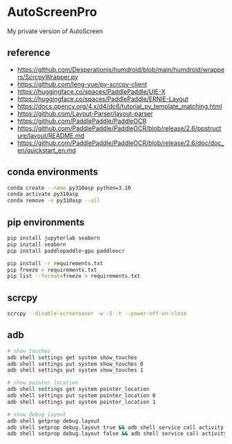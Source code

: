 # AutoScreenPro
My private version of AutoScreen

## reference

- <https://github.com/Desperationis/humdroid/blob/main/humdroid/wrappers/ScrcpyWrapper.py>
- <https://github.com/leng-yue/py-scrcpy-client>
- <https://huggingface.co/spaces/PaddlePaddle/UIE-X>
- <https://huggingface.co/spaces/PaddlePaddle/ERNIE-Layout>
- <https://docs.opencv.org/4.x/d4/dc6/tutorial_py_template_matching.html>
- <https://github.com/Layout-Parser/layout-parser>
- <https://github.com/PaddlePaddle/PaddleOCR>
- <https://github.com/PaddlePaddle/PaddleOCR/blob/release/2.6/ppstructure/layout/README.md>
- <https://github.com/PaddlePaddle/PaddleOCR/blob/release/2.6/doc/doc_en/quickstart_en.md>



## conda environments

```bash
conda create --name py310asp python=3.10
conda activate py310asp
conda remove -n py310asp --all
```


## pip environments

```bash
pip install jupyterlab seaborn
pip install seaborn 
pip install paddlepaddle-gpu paddleocr

pip install -r requirements.txt
pip freeze > requirements.txt
pip list --format=freeze > requirements.txt
```

## scrcpy

```bash
scrcpy --disable-screensaver -w -S -t --power-off-on-close
```

## adb

```bash
# show touches
adb shell settings get system show_touches
adb shell settings put system show_touches 0
adb shell settings put system show_touches 1

# show pointer location
adb shell settings get system pointer_location
adb shell settings put system pointer_location 0
adb shell settings put system pointer_location 1

# show debug layout
adb shell getprop debug.layout
adb shell setprop debug.layout true && adb shell service call activity 1599295570
adb shell setprop debug.layout false && adb shell service call activity 1599295570
```




